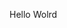 Hello Wolrd



















































































































































































































































































































































































































































































































































































































































































































































































































































































































































































































































































































































































































































































































































































































































































































































































































































































































































































































































































































































































































































































































































